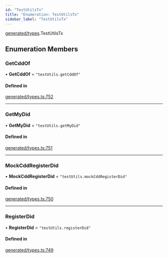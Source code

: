 ```yaml
---
id: "TestUtilsTx"
title: "Enumeration: TestUtilsTx"
sidebar_label: "TestUtilsTx"
---
```


[generated/types](../../../../modules/Generated/Types/Types.md).TestUtilsTx

## Enumeration Members

### GetCddOf

• **GetCddOf** = ``"testUtils.getCddOf"``

#### Defined in

[generated/types.ts:752](https://github.com/PolymeshAssociation/polymesh-sdk/blob/968f8d70c/src/generated/types.ts#L752)

___

### GetMyDid

• **GetMyDid** = ``"testUtils.getMyDid"``

#### Defined in

[generated/types.ts:751](https://github.com/PolymeshAssociation/polymesh-sdk/blob/968f8d70c/src/generated/types.ts#L751)

___

### MockCddRegisterDid

• **MockCddRegisterDid** = ``"testUtils.mockCddRegisterDid"``

#### Defined in

[generated/types.ts:750](https://github.com/PolymeshAssociation/polymesh-sdk/blob/968f8d70c/src/generated/types.ts#L750)

___

### RegisterDid

• **RegisterDid** = ``"testUtils.registerDid"``

#### Defined in

[generated/types.ts:749](https://github.com/PolymeshAssociation/polymesh-sdk/blob/968f8d70c/src/generated/types.ts#L749)
